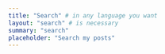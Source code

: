 ```yaml
---
title: "Search" # in any language you want
layout: "search" # is necessary
summary: "search"
placeholder: "Search my posts"
---
```

